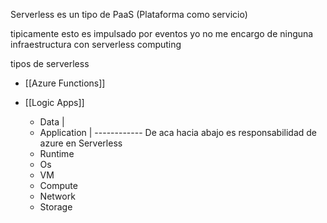 Serverless es un tipo de PaaS (Plataforma como servicio)

tipicamente esto es impulsado por eventos yo no me encargo de ninguna infraestructura con serverless computing

tipos de serverless
- [[Azure Functions]]
- [[Logic Apps]]


	- Data        |
	- Application |
	------------ De aca hacia abajo es responsabilidad de azure en Serverless
	- Runtime
	- Os
	- VM
	- Compute
	- Network
	- Storage
